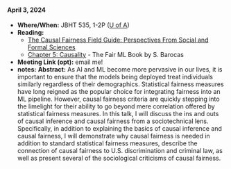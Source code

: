 #### April 3, 2024 

- **Where/When:** JBHT 535, 1-2P ([U of A](https://www.uark.edu/))
- **Reading:**
  - [The Causal Fairness Field Guide: Perspectives From Social and Formal Sciences](https://www.frontiersin.org/articles/10.3389/fdata.2022.892837/full)
  - [Chapter 5: Causality](https://fairmlbook.org/pdf/fairmlbook.pdf#causality) - The Fair ML Book by S. Barocas
- **Meeting Link (opt):** email me!
- **notes:** 
**Abstract:** As AI and ML become more pervasive in our lives, it is important to ensure that the models being deployed treat individuals similarly regardless of their demographics. Statistical fairness measures have long reigned as the popular choice for integrating fairness into an ML pipeline. However, causal fairness criteria are quickly stepping into the limelight for their ability to go beyond mere correlation offered by statistical fairness measures. In this talk, I will discuss the ins and outs of causal inference and causal fairness from a sociotechnical lens. Specifically, in addition to explaining the basics of causal inference and causal fairness, I will demonstrate why causal fairness is needed in addition to standard statistical fairness measures, describe the connection of causal fairness to U.S. discrimination and criminal law, as well as present several of the sociological criticisms of causal fairness.
